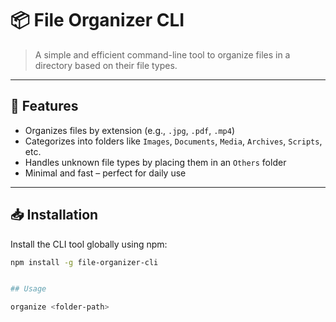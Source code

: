 # 📦 File Organizer CLI

> A simple and efficient command-line tool to organize files in a directory based on their file types.

---

## 🚀 Features

- Organizes files by extension (e.g., `.jpg`, `.pdf`, `.mp4`)
- Categorizes into folders like `Images`, `Documents`, `Media`, `Archives`, `Scripts`, etc.
- Handles unknown file types by placing them in an `Others` folder
- Minimal and fast – perfect for daily use

---

## 📥 Installation

Install the CLI tool globally using npm:

```bash
npm install -g file-organizer-cli


## Usage

organize <folder-path>
